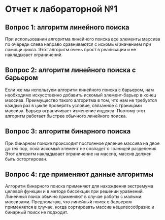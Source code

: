 # Отчет к лабораторной №1

## Вопрос 1: алгоритм линейного поиска

При использовании алгоритма линейного поиска все элементы массива по очереди слева направо сравниваются с искомым значением при помощи цикла. Этот алгоритм очень прост в реализации и не накладывает ограничений.  

## Вопрос 2: алгоритм линейного поиска с барьером

Если же мы используем алгоритм линейного поиска с барьером, нам необходимо искусственно добавить искомый элемент-барьер в конец массива. Преимущество такого алгоритма в том, что нам не требуется каждый раз в цикле проверять условие, связанное с границами массива. Барьер ограничивает изменение индекса. Поэтому этот алгоритм работает быстрее обычного линейного поиска. 

## Вопрос 3: алгоритм бинарного поиска

При бинарном поиске происходит постоянное деление массива на двое до тех пор, пока искомый элемент не совпадет с границей разделения. Этот алгоритм накладывает ограничение на массив, массив должен быть остортирован.  

## Вопрос 4: где применяют данные алгоритмы

Алгоритм бинарного поиска применяют для нахождения экстремума целевой функции и в методе биссекции при решении уравнений. Линейный поиск обычно применяют в случае работы с малыми массивами. Предполагаю, что линейный поиск с барьером применяется в случае, когда сортировать массив нецелесообразно и бинарный поиск не подходит. 